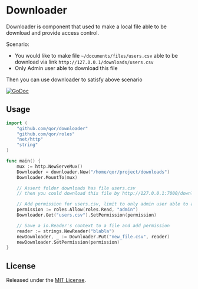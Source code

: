 # Downloader

Downloader is component that used to make a local file able to be download and provide access control.

Scenario:

* You would like to make file `~/documents/files/users.csv` able to be download via link `http://127.0.0.1/downloads/users.csv`
* Only Admin user able to download this file

Then you can use downloader to satisfy above scenario

[![GoDoc](https://godoc.org/github.com/qor/downloader?status.svg)](https://godoc.org/github.com/qor/downloader)

## Usage

```go
import (
	"github.com/qor/downloader"
	"github.com/qor/roles"
	"net/http"
	"string"
)

func main() {
	mux := http.NewServeMux()
	Downloader = downloader.New("/home/qor/project/downloads")
	Downloader.MountTo(mux)

	// Assert folder downloads has file users.csv
	// then you could download this file by http://127.0.0.1:7000/downloads/users.csv

	// Add permission for users.csv, limit to only admin user able to access
	permission := roles.Allow(roles.Read, "admin")
	Downloader.Get("users.csv").SetPermission(permission)

	// Save a io.Reader's context to a file and add permission
	reader := strings.NewReader("blabla")
	newDownloader, _ := Downloader.Put("new_file.csv", reader)
	newDownloader.SetPermission(permission)
}

```

## License

Released under the [MIT License](http://opensource.org/licenses/MIT).
